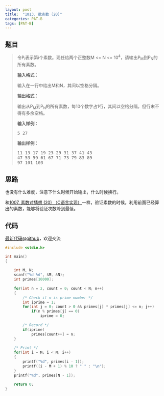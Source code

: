 ```yaml
---
layout: post
title:  "1013. 数素数 (20)"
categories: PAT-B
tags: [PAT-B]
---
```


## 题目

> <div id="problemContent">
> <p>
> 令P<sub>i</sub>表示第i个素数。现任给两个正整数M &lt;= N &lt;= 10<sup>4</sup>，请输出P<sub>M</sub>到P<sub>N</sub>的所有素数。</p>
> <p><b>
> 输入格式：
> </b></p>
> <p>输入在一行中给出M和N，其间以空格分隔。</p>
> <p><b>
> 输出格式：
> </b></p>
> <p>输出从P<sub>M</sub>到P<sub>N</sub>的所有素数，每10个数字占1行，其间以空格分隔，但行末不得有多余空格。</p>
> <b>输入样例：</b><pre>
> 5 27
> </pre>
> <b>输出样例：</b><pre>
> 11 13 17 19 23 29 31 37 41 43
> 47 53 59 61 67 71 73 79 83 89
> 97 101 103
> </pre>
> </div>

## 思路

也没有什么难度，注意下什么时候开始输出，什么时候换行。

和[1007. 素数对猜想 (20) （C语言实现）](http://www.jianshu.com/p/728c2602d104)一样，验证素数的时候，利用前面已经算出的素数，能够将验证次数降到最低。

## 代码

[最新代码@github](https://github.com/OliverLew/PAT/blob/master/PATBasic/1013.c)，欢迎交流
```c
#include <stdio.h>

int main()
{
    
    int M, N;
    scanf("%d %d", &M, &N);
    int primes[10000];
    
    for(int n = 2, count = 0; count < N; n++)
    {
        /* Check if n is prime number */
        int iprime = 1;
        for(int j = 0; count > 0 && primes[j] * primes[j] <= n; j++)
            if(n % primes[j] == 0)
                iprime = 0;
        
        /* Record */
        if(iprime) 
            primes[count++] = n;
    }
    
    /* Print */
    for(int i = M; i < N; i++)
    {
        printf("%d", primes[i - 1]);
        printf((i - M + 1) % 10 ? " " : "\n");
    }
    printf("%d", primes[N - 1]);
    
    return 0;
}

```